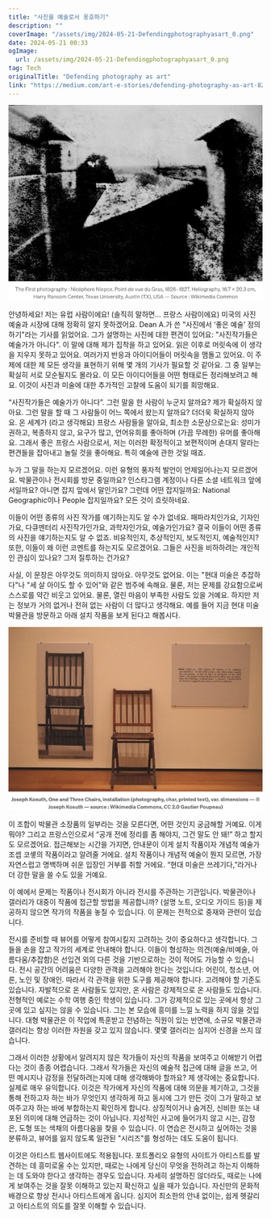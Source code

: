 ```yaml
---
title: "사진을 예술로서 옹호하기"
description: ""
coverImage: "/assets/img/2024-05-21-Defendingphotographyasart_0.png"
date: 2024-05-21 00:33
ogImage: 
  url: /assets/img/2024-05-21-Defendingphotographyasart_0.png
tag: Tech
originalTitle: "Defending photography as art"
link: "https://medium.com/art-e-stories/defending-photography-as-art-8241adf9d22a"
---
```



![이미지](/assets/img/2024-05-21-Defendingphotographyasart_0.png)

안녕하세요! 저는 유럽 사람이에요! (솔직히 말하면... 프랑스 사람이에요) 미국의 사진 예술과 시장에 대해 정확히 알지 못하겠어요. Dean A.가 쓴 "사진에서 ‘좋은 예술’ 정의하기"라는 기사를 읽었어요. 그가 설명하는 사진에 대한 편견이 있어요: "사진작가들은 예술가가 아니다". 이 말에 대해 제가 집착을 하고 있어요. 읽은 이후로 머릿속에 이 생각을 지우지 못하고 있어요. 여러가지 반응과 아이디어들이 머릿속을 맴돌고 있어요. 이 주제에 대한 제 모든 생각을 표현하기 위해 몇 개의 기사가 필요할 것 같아요. 그 중 일부는 확실히 서로 모순될지도 몰라요. 이 모든 아이디어들을 어떤 형태로든 정리해보려고 해요. 이것이 사진과 미술에 대한 추가적인 고찰에 도움이 되기를 희망해요.

“사진작가들은 예술가가 아니다”. 그런 말을 한 사람이 누군지 알까요? 제가 확실하지 않아요. 그런 말을 할 때 그 사람들이 어느 쪽에서 왔는지 알까요? 더더욱 확실하지 않아요. 온 세계가 (라고 생각해요) 프랑스 사람들을 알아요, 최소한 소문상으로는요: 성미가 권하고, 복종하지 않고, 요구가 많고, 언어유희를 좋아하며 (가끔 무례한) 유머를 좋아해요. 그래서 좋은 프랑스 사람으로서, 저는 이러한 확정적이고 보편적이며 손대지 말라는 편견들을 잡아내고 놀릴 것을 좋아해요. 특히 예술에 관한 것일 때죠.

누가 그 말을 하는지 모르겠어요. 이런 유형의 풍자적 발언이 언제일어나는지 모르겠어요. 박물관이나 전시회를 방문 중일까요? 인스타그램 계정이나 다른 소셜 네트워크 앞에서일까요? 아니면 잡지 앞에서 말인가요? 그런데 어떤 잡지일까요: National Geographic이나 People 잡지일까요? 모든 것이 흐릿하네요.

<div class="content-ad"></div>

이들이 어떤 종류의 사진 작가를 얘기하는지도 알 수가 없네요. 패파라치인가요, 기자인가요, 다큐멘터리 사진작가인가요, 과학자인가요, 예술가인가요? 결국 이들이 어떤 종류의 사진을 얘기하는지도 알 수 없죠. 비유적인지, 추상적인지, 보도적인지, 예술적인지? 또한, 이들이 왜 이런 코멘트를 하는지도 모르겠어요. 그들은 사진을 비하하려는 개인적인 관심이 있나요? 그저 질투하는 건가요?

사실, 이 문장은 아무것도 의미하지 않아요. 아무것도 없어요. 이는 "현대 미술은 추잡하다"나 "세 살 아이도 할 수 있어"와 같은 범주에 속해요. 물론, 저는 문제를 강요함으로써 스스로를 약간 비웃고 있어요. 물론, 열린 마음이 부족한 사람도 있을 거예요. 하지만 저는 정보가 거의 없거나 전혀 없는 사람이 더 많다고 생각해요. 예를 들어 지금 현대 미술 박물관을 방문하고 아래 설치 작품을 보게 된다고 해봅시다.

![이미지](/assets/img/2024-05-21-Defendingphotographyasart_1.png)

이 조합이 박물관 소장품의 일부라는 것을 모른다면, 어떤 것인지 궁금해할 거예요. 이게 뭐야? 그리고 프랑스인으로서 “공개 전에 정리를 좀 해야지, 그건 말도 안 돼!” 하고 할지도 모르겠어요. 접근해보는 시간을 가지면, 안내문이 이게 설치 작품이자 개념적 예술가 조셉 코솋의 작품이라고 알려줄 거에요. 설치 작품이나 개념적 예술이 뭔지 모르면, 가장 자연스럽고 명백하며 쉬운 입장인 거부를 취할 거에요. “현대 미술은 쓰레기다,”라거나 더 강한 말을 쓸 수도 있을 거예요.

<div class="content-ad"></div>

이 예에서 문제는 작품이나 전시회가 아니라 전시를 주관하는 기관입니다. 박물관이나 갤러리가 대중이 작품에 접근할 방법을 제공합니까? (설명 노트, 오디오 가이드 등)을 제공하지 않으면 작가의 작품을 놓칠 수 있습니다. 이 문제는 전적으로 중재와 관련이 있습니다.

전시를 준비할 때 뷰어를 어떻게 참여시킬지 고려하는 것이 중요하다고 생각합니다. 그들을 손을 잡고 작가의 세계로 안내해야 합니다. 이들이 형성하는 의견(예술/비예술, 아름다움/추잡함)은 선입견 외의 다른 것을 기반으로하는 것이 적어도 가능할 수 있습니다. 전시 공간의 어려움은 다양한 관객을 고려해야 한다는 것입니다: 어린이, 청소년, 어른, 노인 및 장애인. 따라서 각 관객을 위한 도구를 제공해야 합니다. 고려해야 할 기준도 있습니다. 자발적으로 온 사람들도 있지만, 온 사람은 강제적으로 온 사람들도 있습니다. 전형적인 예로는 수학 여행 중인 학생이 있습니다. 그가 강제적으로 있는 곳에서 항상 그 곳에 있고 싶지는 않을 수 있습니다. 그는 본 모습에 흥미를 느낄 노력을 하지 않을 것입니다. 대형 박물관은 이 작업에 특훈받고 전념하는 직원이 있는 반면에, 소규모 박물관과 갤러리는 항상 이러한 자원을 갖고 있지 않습니다. 몇몇 갤러리는 심지어 신경을 쓰지 않습니다.

그래서 이러한 상황에서 알려지지 않은 작가들이 자신의 작품을 보여주고 이해받기 어렵다는 것이 종종 어렵습니다. 그래서 작가들은 자신의 예술적 접근에 대해 글을 쓰고, 어떤 메시지나 감정을 전달하려는지에 대해 생각해봐야 할까요? 제 생각에는 중요합니다. 실제로 매우 유익합니다. 이것은 작가에게 자신의 작품에 대해 의문을 제기하고, 그것을 통해 전하고자 하는 바가 무엇인지 생각하게 하고 동시에 그가 만든 것이 그가 말하고 보여주고자 하는 바에 부합하는지 확인하게 합니다. 상징적이거나 숨겨진, 신비한 또는 내포된 의미에 대해 언급하는 것이 아닙니다. 지성적인 사고에 들어가지 않고 시는, 감정은, 도형 또는 색채의 아름다움을 찾을 수 있습니다. 이 연습은 전시하고 싶어하는 것을 분류하고, 뷰어를 잃지 않도록 일관된 "시리즈"를 형성하는 데도 도움이 됩니다.

이것은 아티스트 웹사이트에도 적용됩니다. 포트폴리오 유형의 사이트가 아티스트를 발견하는 데 흥미로울 수는 있지만, 때로는 나에게 당신이 무엇을 전하려고 하는지 이해하는 데 도와야 한다고 생각하는 경우도 있습니다. 자세히 설명하진 않더라도, 때로는 나에게 보여주는 것을 잘못 이해하고 있는지 확신하고 싶을 때가 있습니다. 자신만의 문화적 배경으로 항상 전시나 아티스트에게 옵니다. 심지어 최소한의 안내 없이는, 쉽게 헷갈리고 아티스트의 의도를 잘못 이해할 수 있습니다.